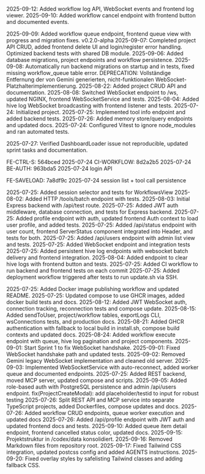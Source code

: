 2025-09-12: Added workflow log API, WebSocket events and frontend log viewer.
2025-09-10: Added workflow cancel endpoint with frontend button and documented events.

2025-09-09: Added workflow queue endpoint, frontend queue view with progress and migration fixes.
v0.2.0-alpha
2025-09-07: Completed project API CRUD, added frontend delete UI and login/register error handling. Optimized backend tests with shared DB module.
2025-09-06: Added database migrations, project endpoints and workflow persistence.
2025-09-08: Automatically run backend migrations on startup and in tests, fixed missing workflow_queue table error.
DEPRECATION: Vollständige Entfernung der von Gemini generierten, nicht-funktionalen WebSocket-Platzhalterimplementierung.
2025-08-22: Added project CRUD API and documentation.
2025-08-08: Switched WebSocket endpoint to /ws, updated NGINX, frontend WebSocketService and tests.
2025-08-04: Added hive log WebSocket broadcasting with frontend listener and tests.
2025-07-24: Initialized project.
2025-07-25: Implemented tool info endpoint and added backend tests.
2025-07-26: Added memory store/query endpoints and updated docs.
2025-07-24: Configured Vitest to ignore node_modules and ran automated tests.

2025-07-27: Verified DashboardLoader issue not reproducible, updated sprint tasks and documentation.

FE-CTRL-S: 564bced 2025-07-24
CI-WORKFLOW: 8d2a2b5 2025-07-24
BE-AUTH: 963bda5 2025-07-24 login API

FE-SAVELOAD: 7a8df9c 2025-07-24 session list + tool call persistence

2025-07-25: Added session selector and tests for WorkflowsView
2025-08-02: Added HTTP /tools/batch endpoint with tests.
2025-08-03: Initial Express backend with /api/test route.
2025-07-25: Added JWT auth middleware, database connection, and tests for Express backend.
2025-07-25: Added profile endpoint with auth, updated frontend Auth context to load user profile, and added tests.
2025-07-25: Added /api/status endpoint with user count, frontend ServerStatus component integrated into Header, and tests for both.
2025-07-25: Added /api/users endpoint with admin list view and tests.
2025-07-25: Added WebSocket endpoint and integration tests
2025-07-25: Added persistent hive log endpoints with websocket batch delivery and frontend integration.
2025-08-04: Added endpoint to clear hive logs with frontend button and tests.
2025-07-25: Added CI workflow to run backend and frontend tests on each commit
2025-07-25: Added deployment workflow triggered after tests to run update.sh via SSH.

2025-07-25: Added Docker image publishing workflow and updated README.
2025-07-25: Updated compose to use GHCR images, added docker build tests and docs.
2025-08-12: Added JWT WebSocket auth, connection tracking, reconnection tests and compose update.
2025-08-15: Added sendToUser, project/workflow tables, exportLogs CLI, wsConnections tests, and production docs.
2025-08-21: Added GHCR authentication with fallback to local build in install.sh, compose build contexts and updated docs.
2025-08-24: Added workflow execute endpoint with queue, hive log pagination and project components.
2025-09-01: Start Sprint 1 to fix WebSocket handshake.
2025-09-01: Fixed WebSocket handshake path and updated tests.
2025-09-02: Removed Gemini legacy WebSocket implementation and cleaned old server.
2025-09-03: Implemented WebSocketService with auto-reconnect, added worker queue and documented endpoints.
2025-07-25: Added REST backend, moved MCP server, updated compose and scripts.
2025-09-05: Added role-based auth with PostgreSQL persistence and admin /api/users endpoint.
fix(ProjectCreateModal): add placeholder/testid to input for robust testing
2025-07-26: Split REST API and MCP service into separate TypeScript projects, added Dockerfiles, compose updates and docs.
2025-07-26: Added workflow CRUD endpoints, queue worker execution and updated docs
2025-07-26: Added /api/profile endpoint with JWT auth and updated frontend docs and tests.
2025-09-10: Added queue item detail endpoint, frontend cancelled status color, updated docs.
2025-09-15: Projektstruktur in /codex/data konsolidiert.
2025-09-16: Removed Markdown files from repository root.
2025-09-17: Fixed Tailwind CSS integration, updated postcss config and added AGENTS instructions.
2025-09-20: Fixed overlay styles by safelisting Tailwind classes and adding fallback CSS.
